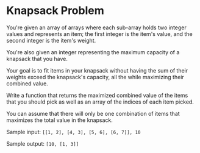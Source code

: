 # Knapsack Problem

You're given an array of arrays where each sub-array holds two integer values and represents an item;
the first integer is the item's value, and the second integer is the item's weight.


You're also given an integer representing the maximum capacity of a knapsack that you have.


Your goal is to fit items in your knapsack without having the sum of their weights exceed the knapsack's capacity,
all the while maximizing their combined value.

Write a function that returns the maximized combined value of the items that you should pick as well
as an array of the indices of each item picked.

You can assume that there will only be one combination of items that maximizes the total value in the knapsack.

Sample input: `[[1, 2], [4, 3], [5, 6], [6, 7]], 10`


Sample output: `[10, [1, 3]]`